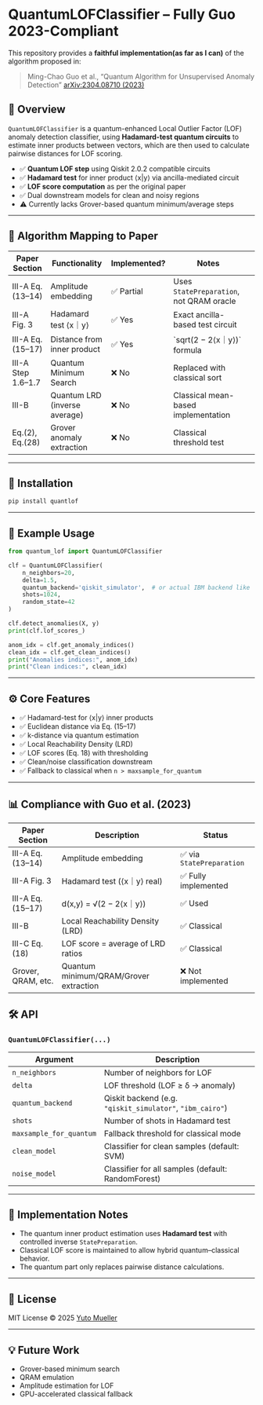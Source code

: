 # QuantumLOFClassifier – Fully Guo 2023-Compliant

This repository provides a **faithful implementation(as far as I can)** of the algorithm proposed in:

> Ming-Chao Guo et al., “Quantum Algorithm for Unsupervised Anomaly Detection”
> [arXiv:2304.08710 (2023)](https://arxiv.org/abs/2304.08710)

## 📘 Overview

`QuantumLOFClassifier` is a quantum-enhanced Local Outlier Factor (LOF) anomaly detection classifier, using **Hadamard-test quantum circuits** to estimate inner products between vectors, which are then used to calculate pairwise distances for LOF scoring.

* ✅ **Quantum LOF step** using Qiskit 2.0.2 compatible circuits
* ✅ **Hadamard test** for inner product ⟨x|y⟩ via ancilla-mediated circuit
* ✅ **LOF score computation** as per the original paper
* ✅ Dual downstream models for clean and noisy regions
* ⚠️ Currently lacks Grover-based quantum minimum/average steps

---

## 🧠 Algorithm Mapping to Paper

| Paper Section      | Functionality                 | Implemented? | Notes                                    |                                  |
| ------------------ | ----------------------------- | ------------ | ---------------------------------------- | -------------------------------- |
| III-A Eq.(13–14)   | Amplitude embedding           | ✅ Partial    | Uses `StatePreparation`, not QRAM oracle |                                  |
| III-A Fig. 3       | Hadamard test ⟨x｜y⟩           | ✅ Yes                                    | Exact ancilla-based test circuit |
| III-A Eq.(15–17)   | Distance from inner product   | ✅ Yes        | \`sqrt(2 − 2⟨x｜y⟩)\` formula                    |
| III-A Step 1.6–1.7 | Quantum Minimum Search        | ❌ No         | Replaced with classical sort             |                                  |
| III-B              | Quantum LRD (inverse average) | ❌ No         | Classical mean-based implementation      |                                  |
| Eq.(2), Eq.(28)    | Grover anomaly extraction     | ❌ No         | Classical threshold test                 |                                  |

---

## 🚀 Installation

```bash
pip install quantlof
```

---

## 🧪 Example Usage

```python
from quantum_lof import QuantumLOFClassifier

clf = QuantumLOFClassifier(
    n_neighbors=20,
    delta=1.5,
    quantum_backend='qiskit_simulator',  # or actual IBM backend like 'ibm_cairo'
    shots=1024,
    random_state=42
)

clf.detect_anomalies(X, y)
print(clf.lof_scores_)

anom_idx = clf.get_anomaly_indices()
clean_idx = clf.get_clean_indices()
print("Anomalies indices:", anom_idx)
print("Clean indices:", clean_idx)
```

---

## ⚙️ Core Features

* ✅ Hadamard-test for ⟨x|y⟩ inner products
* ✅ Euclidean distance via Eq. (15–17)
* ✅ k-distance via quantum estimation
* ✅ Local Reachability Density (LRD)
* ✅ LOF scores (Eq. 18) with thresholding
* ✅ Clean/noise classification downstream
* ✅ Fallback to classical when `n > maxsample_for_quantum`

---

## 📊 Compliance with Guo et al. (2023)

| Paper Section      | Description                            | Status                   |                     
| ------------------ | -------------------------------------- | ------------------------ | 
| III-A Eq.(13–14)   | Amplitude embedding                    | ✅ via `StatePreparation` |                     
| III-A Fig. 3       | Hadamard test (⟨x｜y⟩ real)             | ✅ Fully implemented |
| III-A Eq.(15–17)   | d(x,y) = √(2 − 2⟨x｜y⟩)                 | ✅ Used              |
| III-B              | Local Reachability Density (LRD)       | ✅ Classical              |                     
| III-C Eq.(18)      | LOF score = average of LRD ratios      | ✅ Classical           |                                      
| Grover, QRAM, etc. | Quantum minimum/QRAM/Grover extraction | ❌ Not implemented        |                     


## 🛠️ API

### `QuantumLOFClassifier(...)`

| Argument                | Description                                               |
| ----------------------- | --------------------------------------------------------- |
| `n_neighbors`           | Number of neighbors for LOF                               |
| `delta`                 | LOF threshold (LOF ≥ δ → anomaly)                         |
| `quantum_backend`       | Qiskit backend (e.g. `"qiskit_simulator"`, `"ibm_cairo"`) |
| `shots`                 | Number of shots in Hadamard test                          |
| `maxsample_for_quantum` | Fallback threshold for classical mode                     |
| `clean_model`           | Classifier for clean samples (default: SVM)               |
| `noise_model`           | Classifier for all samples (default: RandomForest)        |

---

## 🤖 Implementation Notes

* The quantum inner product estimation uses **Hadamard test** with controlled inverse `StatePreparation`.
* Classical LOF score is maintained to allow hybrid quantum–classical behavior.
* The quantum part only replaces pairwise distance calculations.

---

## 📜 License

MIT License © 2025 [Yuto Mueller](mailto:geoyuto@gmail.com)

---

## 💡 Future Work

* Grover-based minimum search
* QRAM emulation
* Amplitude estimation for LOF
* GPU-accelerated classical fallback
